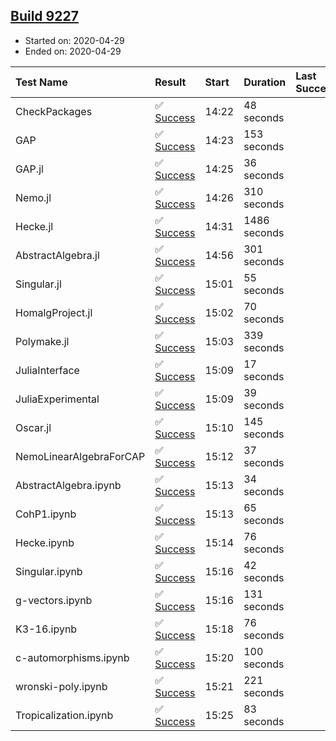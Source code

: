 ## [Build 9227](https://oscarci.mathematik.uni-kl.de/job/oscar/9227/)

* Started on: 2020-04-29
* Ended on: 2020-04-29

| Test Name    | Result | Start | Duration | Last Success | First Failure |
|:-------------|:-------|:------|:---------|:-------------|:--------------|
| CheckPackages | ✅ [Success](https://oscarci.mathematik.uni-kl.de/job/oscar/9227/artifact/logs/build-9227/CheckPackages.log) | 14:22 | 48 seconds |  |  |
| GAP | ✅ [Success](https://oscarci.mathematik.uni-kl.de/job/oscar/9227/artifact/logs/build-9227/GAP.log) | 14:23 | 153 seconds |  |  |
| GAP.jl | ✅ [Success](https://oscarci.mathematik.uni-kl.de/job/oscar/9227/artifact/logs/build-9227/GAP.jl.log) | 14:25 | 36 seconds |  |  |
| Nemo.jl | ✅ [Success](https://oscarci.mathematik.uni-kl.de/job/oscar/9227/artifact/logs/build-9227/Nemo.jl.log) | 14:26 | 310 seconds |  |  |
| Hecke.jl | ✅ [Success](https://oscarci.mathematik.uni-kl.de/job/oscar/9227/artifact/logs/build-9227/Hecke.jl.log) | 14:31 | 1486 seconds |  |  |
| AbstractAlgebra.jl | ✅ [Success](https://oscarci.mathematik.uni-kl.de/job/oscar/9227/artifact/logs/build-9227/AbstractAlgebra.jl.log) | 14:56 | 301 seconds |  |  |
| Singular.jl | ✅ [Success](https://oscarci.mathematik.uni-kl.de/job/oscar/9227/artifact/logs/build-9227/Singular.jl.log) | 15:01 | 55 seconds |  |  |
| HomalgProject.jl | ✅ [Success](https://oscarci.mathematik.uni-kl.de/job/oscar/9227/artifact/logs/build-9227/HomalgProject.jl.log) | 15:02 | 70 seconds |  |  |
| Polymake.jl | ✅ [Success](https://oscarci.mathematik.uni-kl.de/job/oscar/9227/artifact/logs/build-9227/Polymake.jl.log) | 15:03 | 339 seconds |  |  |
| JuliaInterface | ✅ [Success](https://oscarci.mathematik.uni-kl.de/job/oscar/9227/artifact/logs/build-9227/JuliaInterface.log) | 15:09 | 17 seconds |  |  |
| JuliaExperimental | ✅ [Success](https://oscarci.mathematik.uni-kl.de/job/oscar/9227/artifact/logs/build-9227/JuliaExperimental.log) | 15:09 | 39 seconds |  |  |
| Oscar.jl | ✅ [Success](https://oscarci.mathematik.uni-kl.de/job/oscar/9227/artifact/logs/build-9227/Oscar.jl.log) | 15:10 | 145 seconds |  |  |
| NemoLinearAlgebraForCAP | ✅ [Success](https://oscarci.mathematik.uni-kl.de/job/oscar/9227/artifact/logs/build-9227/NemoLinearAlgebraForCAP.log) | 15:12 | 37 seconds |  |  |
| AbstractAlgebra.ipynb | ✅ [Success](https://oscarci.mathematik.uni-kl.de/job/oscar/9227/artifact/logs/build-9227/AbstractAlgebra.ipynb.log) | 15:13 | 34 seconds |  |  |
| CohP1.ipynb | ✅ [Success](https://oscarci.mathematik.uni-kl.de/job/oscar/9227/artifact/logs/build-9227/CohP1.ipynb.log) | 15:13 | 65 seconds |  |  |
| Hecke.ipynb | ✅ [Success](https://oscarci.mathematik.uni-kl.de/job/oscar/9227/artifact/logs/build-9227/Hecke.ipynb.log) | 15:14 | 76 seconds |  |  |
| Singular.ipynb | ✅ [Success](https://oscarci.mathematik.uni-kl.de/job/oscar/9227/artifact/logs/build-9227/Singular.ipynb.log) | 15:16 | 42 seconds |  |  |
| g-vectors.ipynb | ✅ [Success](https://oscarci.mathematik.uni-kl.de/job/oscar/9227/artifact/logs/build-9227/g-vectors.ipynb.log) | 15:16 | 131 seconds |  |  |
| K3-16.ipynb | ✅ [Success](https://oscarci.mathematik.uni-kl.de/job/oscar/9227/artifact/logs/build-9227/K3-16.ipynb.log) | 15:18 | 76 seconds |  |  |
| c-automorphisms.ipynb | ✅ [Success](https://oscarci.mathematik.uni-kl.de/job/oscar/9227/artifact/logs/build-9227/c-automorphisms.ipynb.log) | 15:20 | 100 seconds |  |  |
| wronski-poly.ipynb | ✅ [Success](https://oscarci.mathematik.uni-kl.de/job/oscar/9227/artifact/logs/build-9227/wronski-poly.ipynb.log) | 15:21 | 221 seconds |  |  |
| Tropicalization.ipynb | ✅ [Success](https://oscarci.mathematik.uni-kl.de/job/oscar/9227/artifact/logs/build-9227/Tropicalization.ipynb.log) | 15:25 | 83 seconds |  |  |
